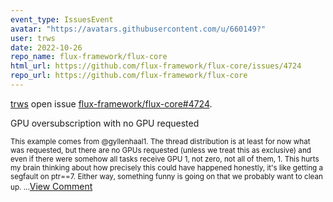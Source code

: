 ```yaml
---
event_type: IssuesEvent
avatar: "https://avatars.githubusercontent.com/u/660149?"
user: trws
date: 2022-10-26
repo_name: flux-framework/flux-core
html_url: https://github.com/flux-framework/flux-core/issues/4724
repo_url: https://github.com/flux-framework/flux-core
---
```


<a href='https://github.com/trws' target='_blank'>trws</a> open issue <a href='https://github.com/flux-framework/flux-core/issues/4724' target='_blank'>flux-framework/flux-core#4724</a>.

<p>GPU oversubscription with no GPU requested</p><small>This example comes from @gyllenhaal1.  The thread distribution is at least for now what was requested, but there are no GPUs requested (unless we treat this as exclusive) and even if there were somehow all tasks receive GPU 1, not zero, not all of them, 1.  This hurts my brain thinking about how precisely this could have happened honestly, it's like getting a segfault on ptr==7.  Either way, something funny is going on that we probably want to clean up....</small><a href='https://github.com/flux-framework/flux-core/issues/4724' target='_blank'>View Comment</a>